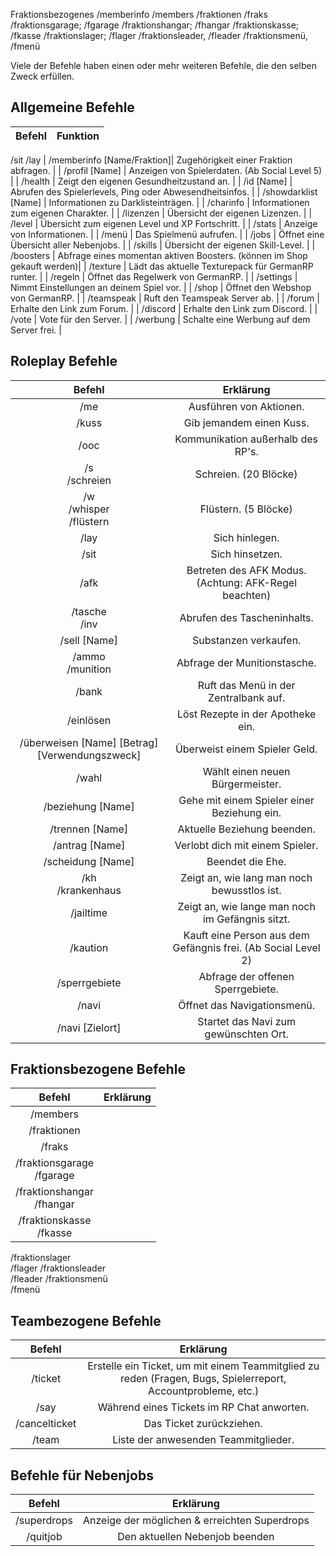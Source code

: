 
Fraktionsbezogenes
/memberinfo
/members
/fraktionen
/fraks
/fraktionsgarage; /fgarage
/fraktionshangar; /fhangar
/fraktionskasse; /fkasse
/fraktionslager; /flager
/fraktionsleader, /fleader
/fraktionsmenü, /fmenü

Viele der Befehle haben einen oder mehr weiteren Befehle, die den selben Zweck erfüllen.

## Allgemeine Befehle

| Befehl | Funktion |
|:-:|:-:|
/sit
/lay
| /memberinfo [Name/Fraktion]| Zugehörigkeit einer Fraktion abfragen. |
| /profil [Name] | Anzeigen von Spielerdaten. (Ab Social Level 5) |
| /health | Zeigt den eigenen Gesundheitzustand an. |
| /id [Name] | Abrufen des Spielerlevels, Ping oder Abwesendheitsinfos. |
| /showdarklist [Name] | Informationen zu Darklisteinträgen. |
| /charinfo | Informationen zum eigenen Charakter. |
| /lizenzen | Übersicht der eigenen Lizenzen. |
| /level | Übersicht zum eigenen Level und XP Fortschritt. |
| /stats | Anzeige von Informationen. |
| /menü | Das Spielmenü aufrufen. | 
| /jobs | Öffnet eine Übersicht aller Nebenjobs. |
| /skills | Übersicht der eigenen Skill-Level. |
| /boosters | Abfrage eines momentan aktiven Boosters. (können im Shop gekauft werden)|
| /texture | Lädt das aktuelle Texturepack für GermanRP runter. |
| /regeln | Öffnet das Regelwerk von GermanRP. |
| /settings | Nimmt Einstellungen an deinem Spiel vor. |
| /shop | Öffnet den Webshop von GermanRP. |
| /teamspeak | Ruft den Teamspeak Server ab. |
| /forum | Erhalte den Link zum Forum. |
| /discord | Erhalte den Link zum Discord. |
| /vote | Vote für den Server. |
| /werbung | Schalte eine Werbung auf dem Server frei. |

## Roleplay Befehle

| Befehl | Erklärung | 
|:-:|:-:|
| /me | Ausführen von Aktionen. |
| /kuss | Gib jemandem einen Kuss. |
| /ooc | Kommunikation außerhalb des RP's. |
| /s <br> /schreien | Schreien. (20 Blöcke) |
| /w <br> /whisper <br> /flüstern | Flüstern. (5 Blöcke) |
| /lay | Sich hinlegen. |
| /sit | Sich hinsetzen. |
| /afk | Betreten des AFK Modus. (Achtung: AFK-Regel beachten) |
| /tasche <br> /inv | Abrufen des Tascheninhalts. |
| /sell [Name] | Substanzen verkaufen. |
| /ammo <br> /munition | Abfrage der Munitionstasche. |
| /bank | Ruft das Menü in der Zentralbank auf. |
| /einlösen | Löst Rezepte in der Apotheke ein. |
| /überweisen [Name] [Betrag] [Verwendungszweck] | Überweist einem Spieler Geld. |
| /wahl | Wählt einen neuen Bürgermeister. |
| /beziehung [Name] | Gehe mit einem Spieler einer Beziehung ein. |
| /trennen [Name] | Aktuelle Beziehung beenden. |
| /antrag [Name] | Verlobt dich mit einem Spieler. |
| /scheidung [Name] | Beendet die Ehe. |
| /kh <br> /krankenhaus | Zeigt an, wie lang man noch bewusstlos ist. |
| /jailtime | Zeigt an, wie lange man noch im Gefängnis sitzt. |
| /kaution | Kauft eine Person aus dem Gefängnis frei. (Ab Social Level 2) |
| /sperrgebiete | Abfrage der offenen Sperrgebiete. |
| /navi | Öffnet das Navigationsmenü. |
| /navi [Zielort] | Startet das Navi zum gewünschten Ort. |

## Fraktionsbezogene Befehle

| Befehl | Erklärung | 
|:-:|:-:|
| /members
| /fraktionen
| /fraks
| /fraktionsgarage <br> /fgarage
| /fraktionshangar <br> /fhangar
| /fraktionskasse <br> /fkasse
/fraktionslager <br> /flager
/fraktionsleader <br> /fleader
/fraktionsmenü <br> /fmenü


## Teambezogene Befehle

| Befehl | Erklärung | 
|:-:|:-:|
| /ticket  | Erstelle ein Ticket, um mit einem Teammitglied zu reden (Fragen, Bugs, Spielerreport, Accountprobleme, etc.) |
| /say | Während eines Tickets im RP Chat anworten. |
| /cancelticket | Das Ticket zurückziehen. |
| /team | Liste der anwesenden Teammitglieder. |

## Befehle für Nebenjobs

| Befehl | Erklärung | 
|:-:|:-:|
| /superdrops | Anzeige der möglichen & erreichten Superdrops |
| /quitjob | Den aktuellen Nebenjob beenden |
